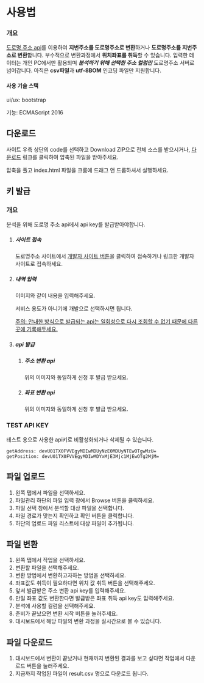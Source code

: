 # 사용법

### 개요

[도로명 주소 api](http://www.juso.go.kr/addrlink/devAddrLinkRequestUse.do?menu=main&cPath=99JA)를 이용하여 **지번주소를 도로명주소로 변환**하거나 **도로명주소를 지번주소로 변환**합니다. 부수적으로 변환과정에서 **위치좌표를 취득**할 수 있습니다. 입력한 데이터는 개인 PC에서만 활용되며 ***분석하기 위해 선택한 주소 컬럼만*** 도로명주소 서버로 넘어갑니다. 아직은 **csv파일**과 **utf-8BOM** 인코딩 파일만 지원합니다.

#### 사용 기술 스택

ui/ux: bootstrap

기능: ECMAScript 2016

## 다운로드

사이트 우측 상단의 code를 선택하고 Download ZIP으로 전체 소스를 받으시거나, [다운로드](https://github.com/presentY1897/getAddressFromJUSOapi/archive/master.zip) 링크를 클릭하여 압축된 파일을 받아주세요.

압축을 풀고 index.html 파일을 크롬에 드래그 앤 드롭하셔서 실행하세요.

## 키 발급

### 개요

분석을 위해 도로명 주소 api에서 api key를 발급받아야합니다.

1. ##### 사이트 접속

   도로명주소 사이트에서 [개발자 사이트 버튼](https://www.juso.go.kr/addrlink/main.do?cPath=99JM)을 클릭하여 접속하거나 링크한 개발자 사이트로 접속하세요.

2. ##### 내역 입력

   이미지와 같이 내용을 입력해주세요.

   서비스 용도가 아니기에 개발으로 선택하시면 됩니다.

   <u>주의: 안내한 방식으로 발급되는 api는 일회성으로 다시 조회할 수 없기 때문에 다른 곳에 기록해두세요.</u>

3. ##### api 발급

   1. ##### 주소 변환 api

      위의 이미지와 동일하게 신청 후 발급 받으세요.

   2. ##### 좌표 변환 api

      위의 이미지와 동일하게 신청 후 발급 받으세요.

### TEST API KEY

테스트 용으로 사용한 api키로 비활성화되거나 삭제될 수 있습니다.

	getAddress: devU01TX0FVVEgyMDIwMDUyNzE0MDUyNTEwOTgwMzU=
	getPosition: devU01TX0FVVEgyMDIwMDYxMjE3Mjc1MjEwOTg2MjM=
## 파일 업로드

1. 왼쪽 탭에서 파일을 선택하세요.
2. 파일관리 하단의 파일 입력 창에서 Browse 버튼을 클릭하세요.
3. 파일 선택 창에서 분석할 대상 파일을 선택합니다.
4. 파일 경로가 맞는지 확인하고 확인 버튼을 클릭합니다.
5. 하단의 업로드 파일 리스트에 대상 파일이 추가됩니다.

## 파일 변환

1. 왼쪽 탭에서 작업을 선택하세요.
2. 변환할 파일을 선택해주세요.
3. 변환 방법에서 변환하고자하는 방법을 선택하세요.
4. 좌표값도 취득이 필요하다면 위치 값 취득 버튼을 선택해주세요.
5. 앞서 발급받은 주소 변환 api key를 입력해주세요.
6. 만일 좌표 값도 변환한다면 발급받은 좌표 취득 api key도 입력해주세요.
7. 분석에 사용할 컬럼을 선택해주세요.
8. 준비가 끝났으면 변환 시작 버튼을 눌러주세요.
9. 대시보드에서 해당 파일의 변환 과정을 실시간으로 볼 수 있습니다.

## 파일 다운로드

1. 대시보드에서 변환이 끝났거나 현재까지 변환된 결과를 보고 싶다면 작업에서 다운로드 버튼을 눌러주세요.
2. 지금까지 작업된 파일이 result.csv 명으로 다운로드 됩니다.